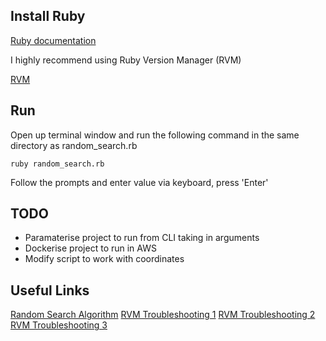 ## Install Ruby

[Ruby documentation](https://ruby-doc.org)

I highly recommend using Ruby Version Manager (RVM)

[RVM](http://cheat.errtheblog.com/s/rvm)

## Run

Open up terminal window and run the following command in the same directory as random_search.rb

`ruby random_search.rb`

Follow the prompts and enter value via keyboard, press 'Enter'

## TODO

* Paramaterise project to run from CLI taking in arguments
* Dockerise project to run in AWS
* Modify script to work with coordinates

## Useful Links
[Random Search Algorithm](http://www.cleveralgorithms.com/nature-inspired/stochastic/random_search.html)
[RVM Troubleshooting 1](https://github.com/rvm/rvm/issues/3863)
[RVM Troubleshooting 2](https://github.com/rvm/rvm/issues/3744)
[RVM Troubleshooting 3](https://github.com/rvm/rvm/issues/3863)
